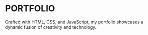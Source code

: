 # PORTFOLIO
 Crafted with HTML, CSS, and JavaScript, my portfolio showcases a dynamic fusion of creativity and technology. 
